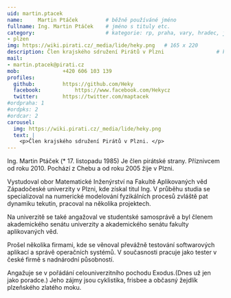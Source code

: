 ```yaml
---
uid: martin.ptacek
name:     Martin Ptáček   	    # běžně používáné jméno
fullname: Ing. Martin Ptáček  	# jméno s tituly etc.
category:                 	    # kategorie: rp, praha, vary, hradec, jmk, senat
- plzen
img: https://wiki.pirati.cz/_media/lide/heky.png   # 165 x 220
description: Člen krajského sdružení Pirátů v Plzni             	# kratký popis, max 160 znaků
mail:
- martin.ptacek@pirati.cz
mob:			  +420 606 103 139
profiles:
  github:         https://github.com/Heky
  facebook: 		  https://www.facebook.com/Hekycz
  twitter: 		  https://twitter.com/maptacek
#ordpraha: 1
#ordpks: 2
#ordcar: 2
carousel:
  img: https://wiki.pirati.cz/_media/lide/heky.png
  text: |
    <p>Člen krajského sdružení Pirátů v Plzni. </p>
---
```

Ing. Martin Ptáček (* 17. listopadu 1985) Je člen pirátské strany. Příznivcem od roku 2010. Pochází z Chebu a od roku 2005 žije v Plzni.

Vystudoval obor Matematické Inženýrství na Fakultě Aplikovaných věd Západočeské univerzity v Plzni, kde získal titul Ing. V průběhu studia se specializoval na numerické modelování fyzikálních procesů zvláště pat dynamiku tekutin, pracoval na několika projektech.

Na univerzitě se také angažoval ve studentské samosprávě a byl členem akademického senátu univerzity a akademického senátu fakulty aplikovaných věd.

Prošel několika firmami, kde se věnoval převážně testování softwarových aplikací a správě operačních systémů. V současnosti pracuje jako tester v české firmě s nadnárodní působností.

Angažuje se v pořádání celouniverzitního pochodu Exodus.(Dnes už jen jako poradce.) Jeho zájmy jsou cyklistika, frisbee a občasný žejdlík plzeňského zlatého moku.
